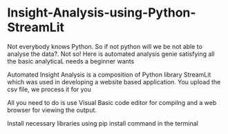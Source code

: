 # Insight-Analysis-using-Python-StreamLit
Not everybody knows Python. So if not python will we be not able to analyse the data?. Not so!
Here is automated analysis genie satisfying all the basic analyticaL needs a beginner wants

Automated Insight Analysis is a composition of Python library StreamLit which was used in developing a website based application. You upload the csv file, we process it for you

All you need to do is use Visual Basic code editor for compilng and a web browser for viewing the output.

Install necessary libraries using pip install command in the terminal

